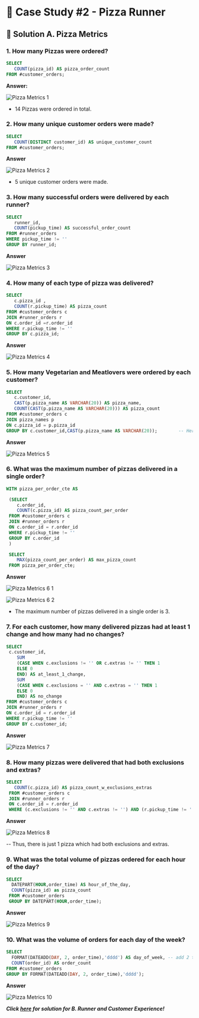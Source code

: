 # :pizza: Case Study #2 - Pizza Runner

## :memo: Solution A. Pizza Metrics

### 1. How many Pizzas were ordered?

````sql
SELECT 
   COUNT(pizza_id) AS pizza_order_count
FROM #customer_orders;
 ````
 **Answer:**
 
 
 ![Pizza Metrics 1](https://user-images.githubusercontent.com/96012488/187139840-1ee891f6-c891-4dfa-8275-5e703b996674.png)

 
 - 14 Pizzas were ordered in total. 
 
 ### 2. How many unique customer orders were made? 
 
 ````sql
 SELECT 
	COUNT(DISTINCT customer_id) AS unique_customer_count
 FROM #customer_orders;
 ````
 
 **Answer**
 
 ![Pizza Metrics 2](https://user-images.githubusercontent.com/96012488/187223705-a89831b2-f497-4451-ab3b-5503e9d4ab59.png)


-  5 unique customer orders were made.
 
 ### 3. How many successful orders were delivered by each runner?
 
 ````sql
 SELECT
	runner_id, 
	COUNT(pickup_time) AS successful_order_count
 FROM #runner_orders
 WHERE pickup_time != ''
 GROUP BY runner_id;
 ````
 
 **Answer**
 
 ![Pizza Metrics 3](https://user-images.githubusercontent.com/96012488/187222071-758047bb-116a-4180-944c-9811f6695439.png)

 
 ### 4. How many of each type of pizza was delivered?
 
 ````sql
 SELECT 
	c.pizza_id , 
	COUNT(r.pickup_time) AS pizza_count
 FROM #customer_orders c
 JOIN #runner_orders r
 ON c.order_id =r.order_id
 WHERE r.pickup_time != ''
 GROUP BY c.pizza_id;
 ````
 
 **Answer**
 
 ![Pizza Metrics 4](https://user-images.githubusercontent.com/96012488/187222284-440d594c-378e-4188-ae86-6fd4dd1dcff1.png)

 
 ### 5. How many Vegetarian and Meatlovers were ordered by each customer?
 
 ````sql
 SELECT
	c.customer_id, 
	CAST(p.pizza_name AS VARCHAR(20)) AS pizza_name,
	COUNT(CAST(p.pizza_name AS VARCHAR(20))) AS pizza_count
 FROM #customer_orders c
 JOIN pizza_names p                                                    
 ON c.pizza_id = p.pizza_id
 GROUP BY c.customer_id,CAST(p.pizza_name AS VARCHAR(20));        -- Here, pizza_name (TEXT) is cast as VARCHAR(20) to enable comparisons and calculations.
 ````
 
 **Answer**
 
 ![Pizza Metrics 5](https://user-images.githubusercontent.com/96012488/187222463-3e51d82b-f18c-4552-a546-0b505938199d.png)

 
### 6. What was the maximum number of pizzas delivered in a single order?

````sql
WITH pizza_per_order_cte AS

 (SELECT 
	c.order_id, 
	COUNT(c.pizza_id) AS pizza_count_per_order
 FROM #customer_orders c
 JOIN #runner_orders r
 ON c.order_id = r.order_id
 WHERE r.pickup_time != ''
 GROUP BY c.order_id
 )

 SELECT 
	MAX(pizza_count_per_order) AS max_pizza_count
 FROM pizza_per_order_cte;
 ````
 
 **Answer**
 
 ![Pizza Metrics 6 1](https://user-images.githubusercontent.com/96012488/187222656-2dd47996-39cb-4a9a-b158-485efb661744.png)

![Pizza Metrics 6 2](https://user-images.githubusercontent.com/96012488/187222773-49b81fab-68ba-427e-ba39-17f3b74f425c.png)

-  The maximum number of pizzas delivered in a single order is 3.

### 7. For each customer, how many delivered pizzas had at least 1 change and how many had no changes?

````sql
SELECT 
 c.customer_id,
	SUM
	(CASE WHEN c.exclusions != '' OR c.extras != '' THEN 1
	ELSE 0
	END) AS at_least_1_change,
	SUM
	(CASE WHEN c.exclusions = '' AND c.extras = '' THEN 1
	ELSE 0
	END) AS no_change
FROM #customer_orders c
JOIN #runner_orders r
ON c.order_id = r.order_id
WHERE r.pickup_time != ''
GROUP BY c.customer_id;
````
 
 **Answer**
 
 ![Pizza Metrics 7](https://user-images.githubusercontent.com/96012488/187222969-7d3e7995-d60d-4f94-866e-dc4966bbbcc6.png)


### 8. How many pizzas were delivered that had both exclusions and extras?

````sql
SELECT 
   COUNT(c.pizza_id) AS pizza_count_w_exclusions_extras
 FROM #customer_orders c
 JOIN #runner_orders r
 ON c.order_id = r.order_id
 WHERE (c.exclusions != '' AND c.extras != '') AND (r.pickup_time != '');
 ````
 
 **Answer**
 
 ![Pizza Metrics 8](https://user-images.githubusercontent.com/96012488/187223216-136799d2-fd60-4303-b698-79f547fb841d.png)

 
 -- Thus, there is just 1 pizza which had both exclusions and extras.

### 9. What was the total volume of pizzas ordered for each hour of the day?

````sql
SELECT 
  DATEPART(HOUR,order_time) AS hour_of_the_day,
  COUNT(pizza_id) as pizza_count
 FROM #customer_orders 
 GROUP BY DATEPART(HOUR,order_time);
 ````
 
 **Answer**
 
 ![Pizza Metrics 9](https://user-images.githubusercontent.com/96012488/187223368-77faea8c-36cd-4671-975d-2a80b22af75c.png)



### 10. What was the volume of orders for each day of the week?

````sql
SELECT 
  FORMAT(DATEADD(DAY, 2, order_time),'dddd') AS day_of_week, -- add 2 to adjust 1st day of the week as Monday
  COUNT(order_id) AS order_count
FROM #customer_orders
GROUP BY FORMAT(DATEADD(DAY, 2, order_time),'dddd');
 ````
 
 **Answer**
 
 ![Pizza Metrics 10](https://user-images.githubusercontent.com/96012488/187223486-1cbf4ec2-200e-40b8-b0f2-d28be93652b3.png)


***Click [here](https://github.com/PriyaPalak/8-Week-SQL-Challenge/blob/main/Case%20Study%20%232%20-%20Pizza%20Runner/B.%20Runner%20and%20Customer%20Experience.md) for solution for B. Runner and Customer Experience!***
